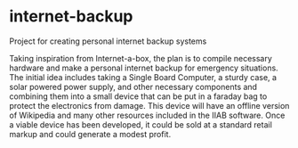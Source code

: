 # internet-backup
Project for creating personal internet backup systems


Taking inspiration from Internet-a-box, the plan is to compile necessary hardware and make a personal internet backup for emergency situations. The initial idea includes taking a Single Board Computer, a sturdy case, a solar powered power supply, and other necessary components and combining them into a small device that can be put in a faraday bag to protect the electronics from damage. This device will have an offline version of Wikipedia and many other resources included in the IIAB software. Once a viable device has been developed, it could be sold at a standard retail markup and could generate a modest profit. 
